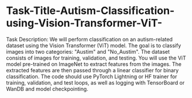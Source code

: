 # Task-Title-Autism-Classification-using-Vision-Transformer-ViT-

Task Description: We will perform classification on an autism-related
dataset using the Vision Transformer (ViT) model. The goal is to classify
images into two categories: "Austim" and "No_Austim". The dataset
consists of images for training, validation, and testing. You will use the ViT
model pre-trained on ImageNet to extract features from the images. The
extracted features are then passed through a linear classifier for binary
classification. The code should use PyTorch Lightning or HF trainer for
training, validation, and test loops, as well as logging with TensorBoard or
WanDB and model checkpointing.
